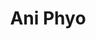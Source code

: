 ---
client: ANIP
title: Ani Phyo
logo: 
website: http://aniphyo.com
location: Los Angeles, Ca.
startdate: 2005-01-01
enddate: 2005-12-31
category: client
layout: client
publish:  
 print: true
 featured: false
description: A leading personality in the field of healthy living and nutrition education.
---